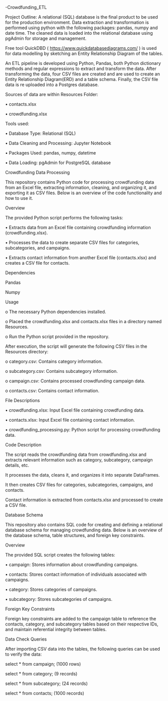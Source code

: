  -Crowdfunding_ETL


Project Outline: A relational (SQL) database is the final product to be used for the production environment. Data extraction and transformation is performed using 
python with the following packages: pandas, numpy and date time. The cleaned data is loaded into the relational database using pgAdmin for storage and management. 

Free tool QuickDBD ( https://www.quickdatabasediagrams.com/ ) is used for data modelling by sketching an Entity Relationship Diagram of the tables.

An ETL pipeline is developed using Python, Pandas, both Python dictionary methods and regular expressions to extract and transform the data. After transforming the
data, four CSV files are created and are used to create an Entity Relationship Diagram(ERD) and a table schema. Finally, the CSV file data is re uploaded into a 
Postgres database.


Sources of data are within Resources Folder: 

• contacts.xlsx 

• crowdfunding.xlsx


Tools used: 

• Database Type: Relational (SQL) 

• Data Cleaning and Processing: Jupyter Notebook 

• Packages Used: pandas, numpy, datetime 

• Data Loading: pgAdmin for PostgreSQL database


Crowdfunding Data Processing

This repository contains Python code for processing crowdfunding data from an Excel file, extracting information, cleaning, and organizing it, and exporting it as 
CSV files. Below is an overview of the code functionality and how to use it.


Overview

The provided Python script performs the following tasks:

•	Extracts data from an Excel file containing crowdfunding information (crowdfunding.xlsx).

•	Processes the data to create separate CSV files for categories, subcategories, and campaigns.

•	Extracts contact information from another Excel file (contacts.xlsx) and creates a CSV file for contacts.


Dependencies

Pandas

Numpy


Usage

o	The necessary Python dependencies installed.

o	Placed the crowdfunding.xlsx and contacts.xlsx files in a directory named Resources.

o	Run the Python script provided in the repository.

After execution, the script will generate the following CSV files in the Resources directory:

o	category.csv: Contains category information.

o	subcategory.csv: Contains subcategory information.

o	campaign.csv: Contains processed crowdfunding campaign data.

o	contacts.csv: Contains contact information.


File Descriptions

•	crowdfunding.xlsx: Input Excel file containing crowdfunding data.

•	contacts.xlsx: Input Excel file containing contact information.

•	crowdfunding_processing.py: Python script for processing crowdfunding data.


Code Description

The script reads the crowdfunding data from crowdfunding.xlsx and extracts relevant information such as category, subcategory, campaign details, etc.

It processes the data, cleans it, and organizes it into separate DataFrames.

It then creates CSV files for categories, subcategories, campaigns, and contacts.

Contact information is extracted from contacts.xlsx and processed to create a CSV file.


Database Schema

This repository also contains SQL code for creating and defining a relational database schema for managing crowdfunding data. Below is an overview of the database 
schema, table structures, and foreign key constraints.


Overview

The provided SQL script creates the following tables:

•	campaign: Stores information about crowdfunding campaigns.

•	contacts: Stores contact information of individuals associated with campaigns.

•	category: Stores categories of campaigns.

•	subcategory: Stores subcategories of campaigns.


Foreign Key Constraints

Foreign key constraints are added to the campaign table to reference the contacts, category, and subcategory tables based on their respective IDs, and maintain 
referential integrity between tables.


Data Check Queries

After importing CSV data into the tables, the following queries can be used to verify the data:

select * from campaign; (1000 rows)

select * from category; (9 records)

select * from subcategory; (24 records)

select * from contacts; (1000 records)
